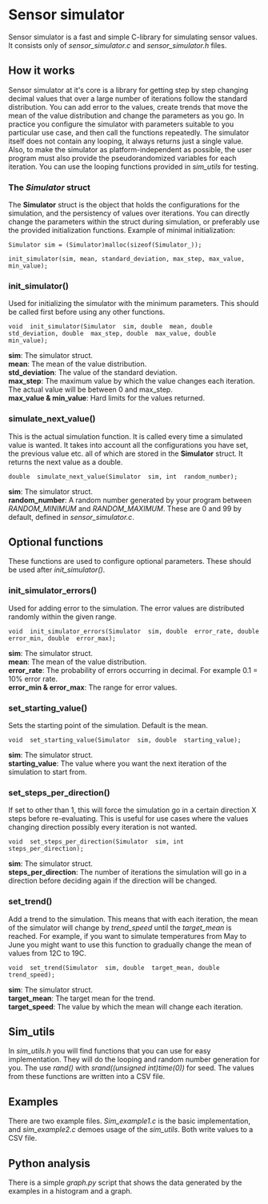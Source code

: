 # Sensor simulator

Sensor simulator is a fast and simple C-library for simulating sensor values. It consists only of *sensor_simulator.c* and *sensor_simulator.h* files.


## How it works

Sensor simulator at it's core is a library for getting step by step changing decimal values that over a large number of iterations follow the standard distribution. You can add error to the values, create trends that move the mean of the value distribution and change the parameters as you go.
In practice you configure the simulator with parameters suitable to you particular use case, and then call the functions repeatedly. The simulator itself does not contain any looping, it always returns just a single value. Also, to make the simulator as platform-independent as possible, the user program must also provide the pseudorandomized variables for each iteration. You can use the looping functions provided in *sim_utils* for testing.

### The *Simulator* struct

The **Simulator** struct is the object that holds the configurations for the simulation, and the persistency of values over iterations. You can directly change the parameters within the struct during simulation, or preferably use the provided initialization functions. Example of minimal initialization:
```
Simulator sim = (Simulator)malloc(sizeof(Simulator_));

init_simulator(sim, mean, standard_deviation, max_step, max_value, min_value);
```

### init_simulator()
Used for initializing the simulator with the minimum parameters. This should be called first before using any other functions.
```
void  init_simulator(Simulator  sim, double  mean, double  std_deviation, double  max_step, double  max_value, double  min_value);
```
**sim**: The simulator struct.   
**mean**: The mean of the value distribution.  
**std_deviation**: The value of the standard deviation.  
**max_step**: The maximum value by which the value changes each iteration. The actual value will be between 0 and max_step.  
**max_value & min_value**: Hard limits for the values returned.
### simulate_next_value()
This is the actual simulation function. It is called every time a simulated value is wanted. It takes into account all the configurations you have set, the previous value etc. all of which are stored in the **Simulator** struct. It returns the next value as a double.
```
double  simulate_next_value(Simulator  sim, int  random_number);
```
**sim**: The simulator struct.   
**random_number**: A random number generated by your program between *RANDOM_MINIMUM* and *RANDOM_MAXIMUM*. These are 0 and 99 by default, defined in *sensor_simulator.c*.  
 ## Optional functions
These functions are used to configure optional parameters. These should be used after *init_simulator()*.
### init_simulator_errors()
Used for adding error to the simulation. The error values are distributed randomly within the given range.
```
void  init_simulator_errors(Simulator  sim, double  error_rate, double  error_min, double  error_max);
```
**sim**: The simulator struct.   
**mean**: The mean of the value distribution.  
**error_rate**: The  probability of errors occurring in decimal. For example 0.1 = 10% error rate.  
**error_min & error_max**: The range for error values.  
### set_starting_value()
Sets the starting point of the simulation. Default is the mean.
```
void  set_starting_value(Simulator  sim, double  starting_value);
```
**sim**: The simulator struct.   
**starting_value**: The value where you want the next iteration of the simulation to start from.  
### set_steps_per_direction()
If set to other than 1, this will force the simulation go in a certain direction X steps before re-evaluating. This is useful for use cases where the values changing direction possibly every iteration is not wanted.
```
void  set_steps_per_direction(Simulator  sim, int  steps_per_direction);
```
**sim**: The simulator struct.   
**steps_per_direction**: The number of iterations the simulation will go in a direction before deciding again if the direction will be changed.  
### set_trend()
Add a trend to the simulation. This means that with each iteration, the mean of the simulator will change by *trend_speed* until the *target_mean* is reached. For example, if you want to simulate temperatures from May to June you might want to use this function to gradually change the mean of values from 12C to 19C. 
```
void  set_trend(Simulator  sim, double  target_mean, double  trend_speed);
```
**sim**: The simulator struct.   
**target_mean**: The target mean for the trend.  
**target_speed**: The value by which the mean will change each iteration.  
## Sim_utils
In *sim_utils.h* you will find functions that you can use for easy implementation. They will do the looping and random number generation for you. The use *rand()* with *srand((unsigned  int)time(0))* for seed. The values from these functions are written into a CSV file.
## Examples
There are two example files. *Sim_example1.c* is the basic  implementation, and *sim_example2.c* demoes usage of the *sim_utils*. Both write values to a CSV file.
## Python analysis
There is a simple *graph.py* script that shows the data generated by the examples in a histogram and a graph.
